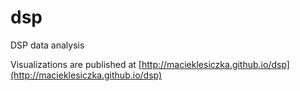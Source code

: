 # dsp
DSP data analysis

Visualizations are published at [http://macieklesiczka.github.io/dsp](http://macieklesiczka.github.io/dsp)
